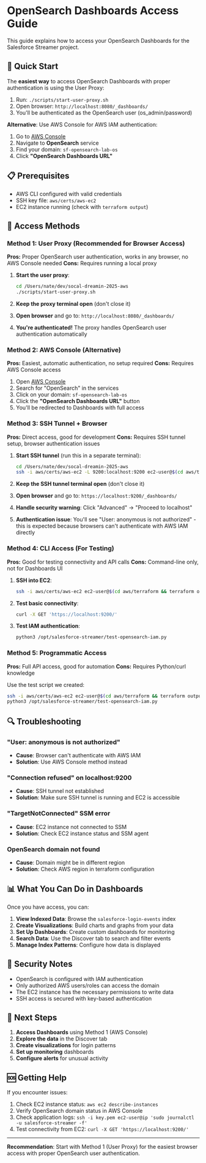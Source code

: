 # OpenSearch Dashboards Access Guide

This guide explains how to access your OpenSearch Dashboards for the Salesforce Streamer project.

## 🚀 Quick Start

The **easiest way** to access OpenSearch Dashboards with proper authentication is using the User Proxy:

1. Run: `./scripts/start-user-proxy.sh`
2. Open browser: `http://localhost:8080/_dashboards/`
3. You'll be authenticated as the OpenSearch user (os_admin/password)

**Alternative**: Use AWS Console for AWS IAM authentication:
1. Go to [AWS Console](https://console.aws.amazon.com/)
2. Navigate to **OpenSearch** service
3. Find your domain: `sf-opensearch-lab-os`
4. Click **"OpenSearch Dashboards URL"**

## 📋 Prerequisites

- AWS CLI configured with valid credentials
- SSH key file: `aws/certs/aws-ec2`
- EC2 instance running (check with `terraform output`)

## 🔧 Access Methods

### Method 1: User Proxy (Recommended for Browser Access)

**Pros:** Proper OpenSearch user authentication, works in any browser, no AWS Console needed
**Cons:** Requires running a local proxy

1. **Start the user proxy**:
   ```bash
   cd /Users/nate/dev/socal-dreamin-2025-aws
   ./scripts/start-user-proxy.sh
   ```

2. **Keep the proxy terminal open** (don't close it)

3. **Open browser** and go to: `http://localhost:8080/_dashboards/`

4. **You're authenticated!** The proxy handles OpenSearch user authentication automatically

### Method 2: AWS Console (Alternative)

**Pros:** Easiest, automatic authentication, no setup required
**Cons:** Requires AWS Console access

1. Open [AWS Console](https://console.aws.amazon.com/)
2. Search for "OpenSearch" in the services
3. Click on your domain: `sf-opensearch-lab-os`
4. Click the **"OpenSearch Dashboards URL"** button
5. You'll be redirected to Dashboards with full access

### Method 3: SSH Tunnel + Browser

**Pros:** Direct access, good for development
**Cons:** Requires SSH tunnel setup, browser authentication issues

1. **Start SSH tunnel** (run this in a separate terminal):
   ```bash
   cd /Users/nate/dev/socal-dreamin-2025-aws
   ssh -i aws/certs/aws-ec2 -L 9200:localhost:9200 ec2-user@$(cd aws/terraform && terraform output -raw ec2_public_ip)
   ```

2. **Keep the SSH tunnel terminal open** (don't close it)

3. **Open browser** and go to: `https://localhost:9200/_dashboards/`

4. **Handle security warning**: Click "Advanced" → "Proceed to localhost"

5. **Authentication issue**: You'll see "User: anonymous is not authorized" - this is expected because browsers can't authenticate with AWS IAM directly

### Method 4: CLI Access (For Testing)

**Pros:** Good for testing connectivity and API calls
**Cons:** Command-line only, not for Dashboards UI

1. **SSH into EC2**:
   ```bash
   ssh -i aws/certs/aws-ec2 ec2-user@$(cd aws/terraform && terraform output -raw ec2_public_ip)
   ```

2. **Test basic connectivity**:
   ```bash
   curl -X GET 'https://localhost:9200/'
   ```

3. **Test IAM authentication**:
   ```bash
   python3 /opt/salesforce-streamer/test-opensearch-iam.py
   ```

### Method 5: Programmatic Access

**Pros:** Full API access, good for automation
**Cons:** Requires Python/curl knowledge

Use the test script we created:
```bash
ssh -i aws/certs/aws-ec2 ec2-user@$(cd aws/terraform && terraform output -raw ec2_public_ip)
python3 /opt/salesforce-streamer/test-opensearch-iam.py
```

## 🔍 Troubleshooting

### "User: anonymous is not authorized"
- **Cause**: Browser can't authenticate with AWS IAM
- **Solution**: Use AWS Console method instead

### "Connection refused" on localhost:9200
- **Cause**: SSH tunnel not established
- **Solution**: Make sure SSH tunnel is running and EC2 is accessible

### "TargetNotConnected" SSM error
- **Cause**: EC2 instance not connected to SSM
- **Solution**: Check EC2 instance status and SSM agent

### OpenSearch domain not found
- **Cause**: Domain might be in different region
- **Solution**: Check AWS region in terraform configuration

## 📊 What You Can Do in Dashboards

Once you have access, you can:

1. **View Indexed Data**: Browse the `salesforce-login-events` index
2. **Create Visualizations**: Build charts and graphs from your data
3. **Set Up Dashboards**: Create custom dashboards for monitoring
4. **Search Data**: Use the Discover tab to search and filter events
5. **Manage Index Patterns**: Configure how data is displayed

## 🔐 Security Notes

- OpenSearch is configured with IAM authentication
- Only authorized AWS users/roles can access the domain
- The EC2 instance has the necessary permissions to write data
- SSH access is secured with key-based authentication

## 📝 Next Steps

1. **Access Dashboards** using Method 1 (AWS Console)
2. **Explore the data** in the Discover tab
3. **Create visualizations** for login patterns
4. **Set up monitoring** dashboards
5. **Configure alerts** for unusual activity

## 🆘 Getting Help

If you encounter issues:

1. Check EC2 instance status: `aws ec2 describe-instances`
2. Verify OpenSearch domain status in AWS Console
3. Check application logs: `ssh -i key.pem ec2-user@ip 'sudo journalctl -u salesforce-streamer -f'`
4. Test connectivity from EC2: `curl -X GET 'https://localhost:9200/'`

---

**Recommendation**: Start with Method 1 (User Proxy) for the easiest browser access with proper OpenSearch user authentication.


